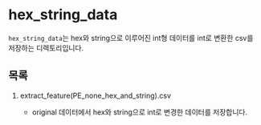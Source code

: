 # hex_string_data

`hex_string_data`는 hex와 string으로 이루어진 int형 데이터를 int로 변환한 csv를 저장하는 디렉토리입니다.

## 목록
1. extract_feature(PE_none_hex_and_string).csv

    - original 데이터에서 hex와 string으로 int로 변경한 데이터를 저장합니다.